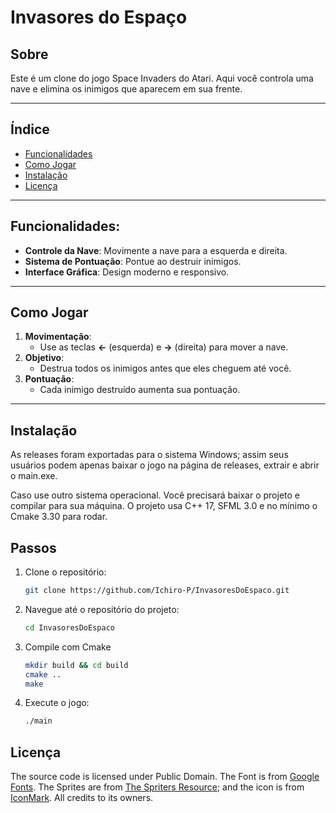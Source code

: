 # Invasores do Espaço
## Sobre
Este é um clone do jogo Space Invaders do Atari. Aqui você controla uma nave e elimina os inimigos que aparecem em sua frente.

---

## Índice
- [Funcionalidades](#-funcionalidades)
- [Como Jogar](#-como-jogar)
- [Instalação](#-instalação)
- [Licença](#-licença)

---

## Funcionalidades:

- **Controle da Nave**: Movimente a nave para a esquerda e direita.
- **Sistema de Pontuação**: Pontue ao destruir inimigos.
- **Interface Gráfica**: Design moderno e responsivo.

---

## Como Jogar

1. **Movimentação**:
   - Use as teclas **←** (esquerda) e **→** (direita) para mover a nave.
2. **Objetivo**:
   - Destrua todos os inimigos antes que eles cheguem até você.
3. **Pontuação**:
   - Cada inimigo destruído aumenta sua pontuação.

---

## Instalação

As releases foram exportadas para o sistema Windows; assim seus usuários podem apenas baixar o jogo na página de releases, extrair e abrir o main.exe.

Caso use outro sistema operacional. Você precisará baixar o projeto e compilar para sua máquina. O projeto usa C++ 17, SFML 3.0 e no mínimo o Cmake 3.30 para rodar.

## Passos
1. Clone o repositório:
   ```bash
   git clone https://github.com/Ichiro-P/InvasoresDoEspaco.git

2. Navegue até o repositório do projeto:
   ```bash
   cd InvasoresDoEspaco

3. Compile com Cmake
   ```bash
   mkdir build && cd build
   cmake ..
   make

4. Execute o jogo:
   ```bash
   ./main

## Licença

The source code is licensed under Public Domain.
The Font is from [Google Fonts](https://fonts.google.com/specimen/Pixelify+Sans).
The Sprites are from [The Spriters Resource](https://www.spriters-resource.com/arcade/spaceinv/); and the icon is from [IconMark](https://www.flaticon.com/authors/iconmark). 
All credits to its owners.
